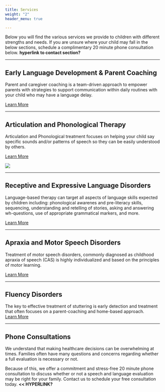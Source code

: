 ```yaml
---
title: Services
weight: "2"
header_menu: true

---
```

Below you will find the various services we provide to children with different strengths and needs. If you are unsure where your child may fall in the below sections, schedule a complimentary 20 minute phone consultation below. **hyperlink to contact section?**

***

## Early Language Development & Parent Coaching

Parent and caregiver coaching is a team-driven approach to empower parents with strategies to support communication within daily routines with your child who may have a language delay.

[Learn More](/parent-coaching)

***

## Articulation and Phonological Therapy

Articulation and Phonological treatment focuses on helping your child say specific sounds and/or patterns of speech so they can be easily understood by others.

[Learn More](/articulation-and-phonology)

![](/uploads/webstie1-1.jpg)

***

## **Receptive and Expressive Language Disorders**

Language-based therapy can target all aspects of language skills expected by children including: phonological awarenes and pre-literacy skills, sequencing, understanding and retelling of stories, asking and answering wh-questions, use of appropriate grammatical markers, and more.

[Learn More](/Receptive-and-Expressive-Language)

***

## **Apraxia and Motor Speech Disorders**

Treatment of motor speech disorders, commonly diagnosed as childhood apraxia of speech (CAS) is highly individualized and based on the principles of motor learning.

[Learn More](apraxia-and-motor-speech-disorders)

***

## Fluency Disorders

The key to effective treatment of stuttering is early detection and treatment that often focuses on a parent-coaching and home-based approach.  
[Learn More](/Fluency-Disorders)

***

## Phone Consultations

We understand that making healthcare decisions can be overwhelming at times. Families often have many questions and concerns regarding whether a full evaluation is necessary or not.

Because of this, we offer a commitment and stress-free 20 minute phone consultation to discuss whether or not a speech and language evaluation may be right for your family. Contact us to schedule your free consultation today. **<< HYPERLINK?** 